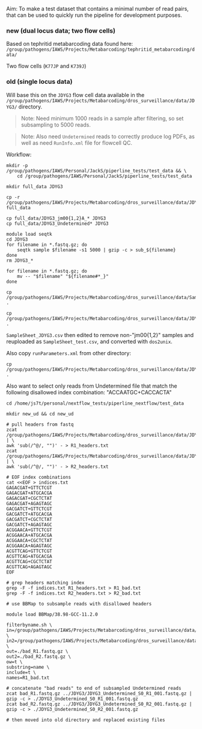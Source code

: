 Aim: To make a test dataset that contains a minimal number of read pairs, that can be used to quickly run the pipeline for development purposes. 

### new (dual locus data; two flow cells)

Based on tephritid metabarcoding data found here: `/group/pathogens/IAWS/Projects/Metabarcoding/tephritid_metabarcoding/data/`

Two flow cells (`K77JP` and `K739J`) 


### old (single locus data)

Will base this on the `JDYG3` flow cell data available in the `/group/pathogens/IAWS/Projects/Metabarcoding/dros_surveillance/data/JDYG3/` directory.

> Note: Need minimum 1000 reads in a sample after filtering, so set subsampling to 5000 reads.

> Note: Also need `Undetermined` reads to correctly produce log PDFs, as well as need `RunInfo.xml` file for flowcell QC. 

Workflow:
    
    mkdir -p /group/pathogens/IAWS/Personal/JackS/piperline_tests/test_data && \
        cd /group/pathogens/IAWS/Personal/JackS/piperline_tests/test_data
    
    mkdir full_data JDYG3

    cp -r /group/pathogens/IAWS/Projects/Metabarcoding/dros_surveillance/data/JDYG3/*.fastq.gz full_data

    cp full_data/JDYG3_jm00{1,2}A_* JDYG3
    cp full_data/JDYG3_Undetermined* JDYG3

    module load seqtk
    cd JDYG3
    for filename in *.fastq.gz; do
        seqtk sample $filename -s1 5000 | gzip -c > sub_${filename}
    done
    rm JDYG3_*

    for filename in *.fastq.gz; do 
        mv -- "$filename" "${filename#*_}"
    done

    cp /group/pathogens/IAWS/Projects/Metabarcoding/dros_surveillance/data/SampleSheet_JDYG3.csv .
    
    cp /group/pathogens/IAWS/Projects/Metabarcoding/dros_surveillance/data/JDYG3/RunInfo.xml .

`SampleSheet_JDYG3.csv` then edited to remove non-"jm00{1,2}" samples and reuploaded as `SampleSheet_test.csv`, and converted with `dos2unix`. 


Also copy `runParameters.xml` from other directory:

    cp /group/pathogens/IAWS/Projects/Metabarcoding/dros_surveillance/data/JDYG3/runParameters.xml .



Also want to select only reads from Undetermined file that match the following disallowed index combination: "ACCAATGC+CACCACTA"

    cd /home/js7t/personal/nextflow_tests/piperline_nextflow/test_data

    mkdir new_ud && cd new_ud

    # pull headers from fastq
    zcat /group/pathogens/IAWS/Projects/Metabarcoding/dros_surveillance/data/JDYG3/JDYG3_Undetermined_S0_R1_001.fastq.gz | \
    awk 'sub(/^@/, "")' - > R1_headers.txt
    zcat /group/pathogens/IAWS/Projects/Metabarcoding/dros_surveillance/data/JDYG3/JDYG3_Undetermined_S0_R2_001.fastq.gz | \
    awk 'sub(/^@/, "")' - > R2_headers.txt

    # EOF index combinations
    cat <<EOF > indices.txt
    GAGACGAT+GTTCTCGT
    GAGACGAT+ATGCACGA
    GAGACGAT+CGCTCTAT
    GAGACGAT+AGAGTAGC
    GACGATCT+GTTCTCGT
    GACGATCT+ATGCACGA
    GACGATCT+CGCTCTAT
    GACGATCT+AGAGTAGC
    ACGGAACA+GTTCTCGT
    ACGGAACA+ATGCACGA
    ACGGAACA+CGCTCTAT
    ACGGAACA+AGAGTAGC
    ACGTTCAG+GTTCTCGT
    ACGTTCAG+ATGCACGA
    ACGTTCAG+CGCTCTAT
    ACGTTCAG+AGAGTAGC
    EOF

    # grep headers matching index
    grep -F -f indices.txt R1_headers.txt > R1_bad.txt
    grep -F -f indices.txt R2_headers.txt > R2_bad.txt

    # use BBMap to subsample reads with disallowed headers

    module load BBMap/38.98-GCC-11.2.0

    filterbyname.sh \
    in=/group/pathogens/IAWS/Projects/Metabarcoding/dros_surveillance/data/JDYG3/JDYG3_Undetermined_S0_R1_001.fastq.gz \
    in2=/group/pathogens/IAWS/Projects/Metabarcoding/dros_surveillance/data/JDYG3/JDYG3_Undetermined_S0_R2_001.fastq.gz \
    out=./bad_R1.fastq.gz \
    out2=./bad_R2.fastq.gz \
    ow=t \
    substring=name \
    include=t \
    names=R1_bad.txt

    # concatenate "bad reads" to end of subsampled Undetermined reads
    zcat bad_R1.fastq.gz ../JDYG3/JDYG3_Undetermined_S0_R1_001.fastq.gz | gzip -c > ./JDYG3_Undetermined_S0_R1_001.fastq.gz
    zcat bad_R2.fastq.gz ../JDYG3/JDYG3_Undetermined_S0_R2_001.fastq.gz | gzip -c > ./JDYG3_Undetermined_S0_R2_001.fastq.gz

    # then moved into old directory and replaced existing files

